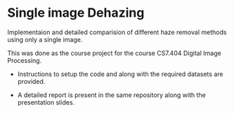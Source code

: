 # Single image Dehazing

Implementaion and detailed comparision of different haze removal methods using only a single image.

This was done as the course project for the course CS7.404 Digital Image Processing.

- Instructions to setup the code and along with the required datasets are provided.

- A detailed report is present in the same repository along with the presentation slides.